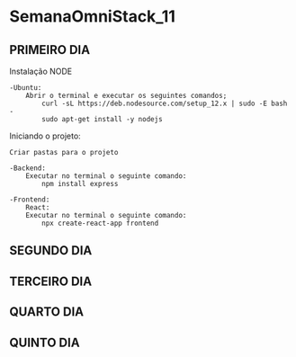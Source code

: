# SemanaOmniStack_11
## PRIMEIRO DIA

Instalação NODE

    -Ubuntu:
        Abrir o terminal e executar os seguintes comandos;
            curl -sL https://deb.nodesource.com/setup_12.x | sudo -E bash -
            sudo apt-get install -y nodejs

Iniciando o projeto:

    Criar pastas para o projeto

    -Backend:
        Executar no terminal o seguinte comando:
            npm install express
            
    -Frontend:
        React:
        Executar no terminal o seguinte comando:
            npx create-react-app frontend
            
## SEGUNDO DIA
## TERCEIRO DIA
## QUARTO DIA
## QUINTO DIA

